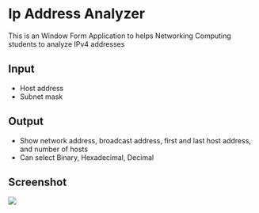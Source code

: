 # Ip Address Analyzer
This is an Window Form Application to helps Networking Computing students to analyze IPv4 addresses

## Input
* Host address
* Subnet mask

## Output
* Show network address, broadcast address, first and last host address, and number of hosts
* Can select Binary, Hexadecimal, Decimal
## Screenshot
<p><img src="https://github.com/jimmyvo2410/IpAddressAnalyzer/blob/master/Capture.PNG"></p>

